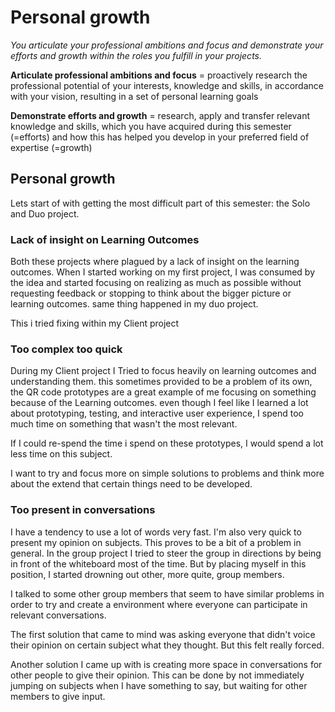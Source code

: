 # Personal growth
*You articulate your professional ambitions and focus and demonstrate your efforts and growth within the roles you fulfill in your projects.*

**Articulate professional ambitions and focus** = proactively research the professional potential of your interests, knowledge and skills, in accordance with your vision, resulting in a set of personal learning goals

**Demonstrate efforts and growth** = research, apply and transfer relevant knowledge and skills, which you have acquired during this semester (=efforts) and how this has helped you develop in your preferred field of expertise (=growth)

## Personal growth

Lets start of with getting the most difficult part of this semester: the Solo and Duo project.

### Lack of insight on Learning Outcomes
Both these projects where plagued by a lack of insight on the learning outcomes. When I started working on my first project, I was consumed by the idea and started focusing on realizing as much as possible without requesting feedback or stopping to think about the bigger picture or learning outcomes. same thing happened in my duo project.

This i tried fixing within my Client project


### Too complex too quick
During my Client project I Tried to focus heavily on learning outcomes and understanding them. this sometimes provided to be a problem of its own, the QR code prototypes are a great example of me focusing on something because of the Learning outcomes. even though I feel like I learned a lot about prototyping, testing, and interactive user experience, I spend too much time on something that wasn't the most relevant.

If I could re-spend the time i spend on these prototypes, I would spend a lot less time on this subject.

I want to try and focus more on simple solutions to problems and think more about the extend that certain things need to be developed.

### Too present in conversations
I have a tendency to use a lot of words very fast. I'm also very quick to present my opinion on subjects. This proves to be a bit of a problem in general. In the group project I tried to steer the group in directions by being in front of the whiteboard most of the time. But by placing myself in this position, I started drowning out other, more quite, group members. 

I talked to some other group members that seem to have similar problems in order to try and create a environment where everyone can participate in relevant conversations. 

The first solution that came to mind was asking everyone that didn't voice their opinion on certain subject what they thought. But this felt really forced.

Another solution I came up with is creating more space in conversations for other people to give their opinion. This can be done by not immediately jumping on subjects when I have something to say, but waiting for other members to give input.
